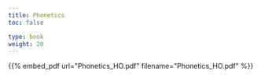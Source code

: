 ```yaml
---
title: Phonetics 
toc: false

type: book
weight: 20
---
```



{{% embed_pdf url="Phonetics_HO.pdf" filename="Phonetics_HO.pdf" %}}